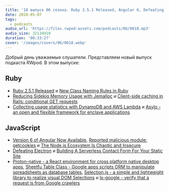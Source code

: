 ```yaml
---
title: '18 выпуск 06 сезона. Ruby 2.5.1 Released, Angular 6, Defeating Electron, Asylo, Proton-native, Selection.js, Is-google и прочее'
date: 2018-05-07
tags:
  - podcasts
audio_url: 'https://files.rwpod-assets.com/podcasts/06/0618.mp3'
audio_size: 32134910
duration: '00:33:27'
cover: '/images/covers/06/0618.webp'
---
```


Добрый день уважаемые слушатели. Представляем новый выпуск подкаста RWpod. В этом выпуске:

## Ruby

- [Ruby 2.5.1 Released](https://www.ruby-lang.org/en/news/2018/03/28/ruby-2-5-1-released/) и [New Class Naming Rules in Ruby](https://medium.com/square-corner-blog/new-class-naming-rules-in-ruby-bb3b45150c37)
- [Reducing Sidekiq Memory Usage with Jemalloc](https://brandonhilkert.com/blog/reducing-sidekiq-memory-usage-with-jemalloc/) и [Client-side caching in Rails: conditional GET requests](https://blog.appsignal.com/2018/05/01/client-side-caching-in-rails-conditional-get-requests.html)
- [Collecting usage statistics with DynamoDB and AWS Lambda](https://blog.phusion.nl/2018/05/03/collecting-usage-statistics-with-dynamodb-and-aws-lambda/) и [Asylo - an open and flexible framework for enclave applications](https://github.com/google/asylo)

## JavaScript

- [Version 6 of Angular Now Available](https://blog.angular.io/version-6-of-angular-now-available-cc56b0efa7a4?gi=d4e0cff8e353), [Reported malicious module: getcookies](https://blog.npmjs.org/post/173526807575/reported-malicious-module-getcookies) и [The Node.js Ecosystem Is Chaotic and Insecure](https://medium.com/@caspervonb/the-internet-is-at-the-mercy-of-a-handful-of-people-73fac4bc5068)
- [Defeating Electron](https://medium.com/@felixrieseberg/defeating-electron-e1464d075528) и [Building A Serverless Contact Form For Your Static Site](https://www.smashingmagazine.com/2018/05/building-serverless-contact-form-static-website/)
- [Proton-native - a React environment for cross platform native desktop apps](https://proton-native.js.org/#/), [Sheetfu Table Class - Google apps scripts ORM to manipulate spreadsheets as database tables](https://github.com/socialpoint-labs/sheetfu), [Selection.js - a simple and lightweight library to realize visual DOM Selections](https://simonwep.github.io/selection/) и [Is-google - verify that a request is from Google crawlers](https://github.com/roccomuso/is-google)
